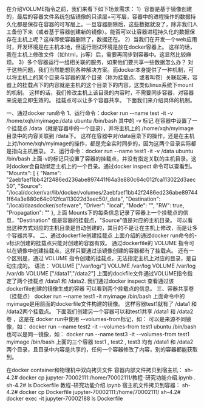 在介绍VOLUME指令之前，我们来看下如下场景需求：
1）容器是基于镜像创建的，最后的容器文件系统包括镜像的只读层+可写层，容器中的进程操作的数据持久化都是保存在容器的可写层上。一旦容器删除后，这些数据就没了，除非我们人工备份下来（或者基于容器创建新的镜像）。能否可以让容器进程持久化的数据保存在主机上呢？这样即使容器删除了，数据还在。
2）当我们在开发一个web应用时，开发环境是在主机本地，但运行测试环境是放在docker容器上。
这样的话，我在主机上修改文件（如html，js等）后，需要再同步到容器中。这显然比较麻烦。
3）多个容器运行一组相关联的服务，如果他们要共享一些数据怎么办？
对于这些问题，我们当然能想到各种解决方案。而docker本身提供了一种机制，可以将主机上的某个目录与容器的某个目录（称为挂载点、或者叫卷）关联起来，容器上的挂载点下的内容就是主机的这个目录下的内容，这类似linux系统下mount的机制。 这样的话，我们修改主机上该目录的内容时，不需要同步容器，对容器来说是立即生效的。 挂载点可以让多个容器共享。
下面我们来介绍具体的机制。

一、通过docker run命令
1、运行命令：docker run --name test -it -v /home/xqh/myimage:/data ubuntu /bin/bash
其中的 -v 标记 在容器中设置了一个挂载点 /data（就是容器中的一个目录），并将主机上的 /home/xqh/myimage 目录中的内容关联到 /data下。
这样在容器中对/data目录下的操作，还是在主机上对/home/xqh/myimage的操作，都是完全实时同步的，因为这两个目录实际都是指向主机目录。
2、运行命令：docker run --name test1 -it -v /data ubuntu /bin/bash
上面-v的标记只设置了容器的挂载点，并没有指定关联的主机目录。这时docker会自动绑定主机上的一个目录。通过docker inspect 命令可以查看到。
"Mounts": [
            {
                "Name": "2aebfaef1bb42f2486ed236abe897441f64a3e880c64c012fca113022d3aec50",
                "Source": "/local/docker/var/lib/docker/volumes/2aebfaef1bb42f2486ed236abe897441f64a3e880c64c012fca113022d3aec50/_data",
                "Destination": "/local/daasdocker/sofeware",
                "Driver": "local",
                "Mode": "",
                "RW": true,
                "Propagation": ""
            },
上面 Mounts下的每条信息记录了容器上一个挂载点的信息，"Destination" 值是容器的挂载点，"Source"值是对应的主机目录。
可以看出这种方式对应的主机目录是自动创建的，其目的不是让在主机上修改，而是让多个容器共享。
二、通过dockerfile创建挂载点
上面介绍的通过docker run命令的-v标识创建的挂载点只能对创建的容器有效。
通过dockerfile的 VOLUME 指令可以在镜像中创建挂载点，这样只要通过该镜像创建的容器都有了挂载点。
还有一个区别是，通过 VOLUME 指令创建的挂载点，无法指定主机上对应的目录，是自动生成的。
语法：
VOLUME ["/var/log/"]
VOLUME /var/log
VOLUME /var/log /var/db
VOLUME ["/data1","/data2"]
上面的dockfile文件通过VOLUME指令指定了两个挂载点 /data1 和 /data2.
我们通过docker inspect 查看通过该dockerfile创建的镜像生成的容器
可以看到两个挂载点的信息。
三、容器共享卷（挂载点）
docker run --name test1 -it myimage /bin/bash
上面命令中的 myimage是用前面的dockerfile文件构建的镜像。 这样容器test1就有了 /data1 和 /data2两个挂载点。
下面我们创建另一个容器可以和test1共享 /data1 和 /data2卷 ，这是在 docker run中使用 --volumes-from标记，如：
可以是来源不同镜像，如：
docker run --name test2 -it --volumes-from test1  ubuntu  /bin/bash
也可以是同一镜像，如：
docker run --name test3 -it --volumes-from test1  myimage  /bin/bash
上面的三个容器 test1 , test2 , test3 均有 /data1 和 /data2 两个目录，且目录中内容是共享的，任何一个容器修改了内容，别的容器都能获取到。



在docker container和物理机中双向拷贝文件
容器内部文件拷贝到宿主机：
sh-4.2# docker cp jupyter-70002111:/home/70002111/教程-研究功能介绍.ipynb .
sh-4.2# ls
Dockerfile  教程-研究功能介绍.ipynb
宿主机文件拷贝到容器：
sh-4.2# docker cp Dockerfile jupyter-70002111:/home/70002111/
sh-4.2# docker exec -it jupyter-70002188 ls 
Dockerfile
